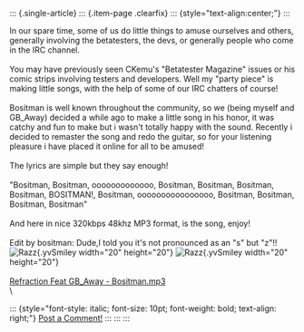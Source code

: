 ::: {.single-article}
::: {.item-page .clearfix}
::: {style="text-align:center;"}
:::

In our spare time, some of us do little things to amuse ourselves and
others, generally involving the betatesters, the devs, or generally
people who come in the IRC channel.\
\
You may have previously seen CKemu\'s \"Betatester Magazine\" issues or
his comic strips involving testers and developers. Well my \"party
piece\" is making little songs, with the help of some of our IRC
chatters of course!\
\
Bositman is well known throughout the community, so we (being myself and
GB_Away) decided a while ago to make a little song in his honor, it was
catchy and fun to make but i wasn\'t totally happy with the sound.
Recently i decided to remaster the song and redo the guitar, so for your
listening pleasure i have placed it online for all to be amused!\
\
The lyrics are simple but they say enough!\
\
\"Bositman, Bositman, ooooooooooooo, Bositman, Bositman, Bositman,
Bositman, BOSITMAN!, Bositman, oooooooooooooooo, Bositman, Bositman,
Bositman, Bositman\"\
\
And here in nice 320kbps 48khz MP3 format, is the song, enjoy!\
\
Edit by bositman: Dude,I told you it\'s not pronounced as an \"s\" but
\"z\"!!
![Razz](https://pcsx2.net/images/stories/frontend/smilies/tongue.gif){.yvSmiley
width="20" height="20"}
![Razz](https://pcsx2.net/images/stories/frontend/smilies/tongue.gif){.yvSmiley
width="20" height="20"}\
\
[Refraction Feat GB_Away -
Bositman.mp3](/images/stories/frontend/devblog/Refraction_Feat_GB_Away-Bositman.mp3)\
\

::: {style="font-style: italic; font-size: 10pt; font-weight: bold; text-align: right;"}
[Post a Comment!](http://forums.pcsx2.net/thread-9754.html)
:::
:::
:::
